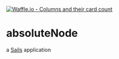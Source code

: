 [![Waffle.io - Columns and their card count](https://badge.waffle.io/jagzwohlig/absoluteNode.png?columns=all)](https://waffle.io/jagzwohlig/absoluteNode?utm_source=badge)
# absoluteNode

a [Sails](http://sailsjs.org) application
